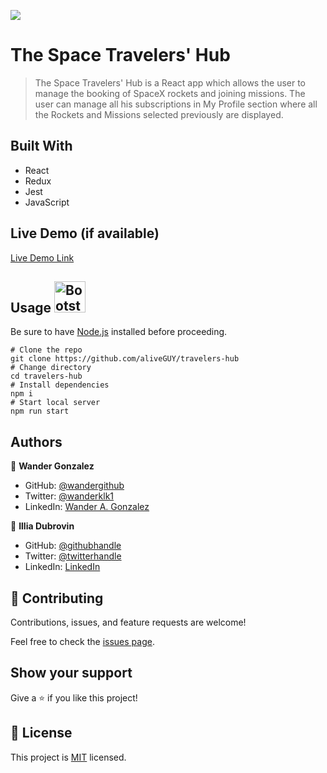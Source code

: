![](https://img.shields.io/badge/Microverse-blueviolet)

# The Space Travelers' Hub

> The Space Travelers' Hub is a React app which allows the user to manage the booking of SpaceX rockets and joining missions. The user can manage all his subscriptions in My Profile section where all the Rockets and Missions selected previously are displayed.

<!-- ## App screenshot <img src="https://img.icons8.com/bubbles/344/screenshot.png" alt="Bootstrap Icon" style="width: 50px; height: 50px">
 
![App ScreenShot](screenshot.png "App screenshot") -->

## Built With

- React
- Redux
- Jest
- JavaScript
## Live Demo (if available)

[Live Demo Link](https://wandergithub.github.io/rockets)

## Usage  <img src="https://img.icons8.com/external-filled-outline-geotatah/344/external-engine-merger-and-acquisition-filled-outline-filled-outline-geotatah.png" alt="Bootstrap Icon" style="width: 50px; height: 50px">

Be sure to have [Node.js](https://nodejs.org/) installed before proceeding.

```shell
# Clone the repo
git clone https://github.com/aliveGUY/travelers-hub
# Change directory
cd travelers-hub
# Install dependencies
npm i
# Start local server
npm run start
```


## Authors

👤 **Wander Gonzalez**


- GitHub: [@wandergithub](https://github.com/wandergithub)
- Twitter: [@wanderklk1](https://twitter.com/wanderklk1)
- LinkedIn: [Wander A. Gonzalez](https://www.linkedin.com/in/wander-gonzalez/)

👤 **Illia Dubrovin**

- GitHub: [@githubhandle](https://github.com/aliveGUY)
- Twitter: [@twitterhandle](https://twitter.com/Sciborskyy)
- LinkedIn: [LinkedIn](https://www.linkedin.com/in/ilya-dubrovin-921a2721b/)

## 🤝 Contributing

Contributions, issues, and feature requests are welcome!

Feel free to check the [issues page](../../issues/).

## Show your support

Give a ⭐️ if you like this project!


## 📝 License

This project is [MIT](./MIT.md) licensed.

